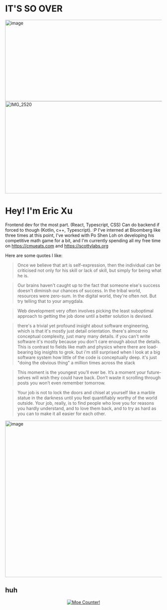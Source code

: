 # IT'S SO OVER 
<img width="910" height="262" alt="image" src="https://github.com/user-attachments/assets/d76bf21a-80c1-40f8-ad85-d08325153bb5" />

<img width="754" height="297" alt="IMG_2520" src="https://github.com/user-attachments/assets/36235769-6599-4437-bcb8-182ee27ce994" />


# Hey! I'm Eric Xu

Frontend dev for the most part. (React, Typescript, CSS) Can do backend if forced to though (Kotlin, c++, Typescript). :P I've interned at Bloomberg like three times at this point, I've worked with Po Shen Loh on developing his competitive math game for a bit, and I'm currently spending all my free time on https://cmueats.com and https://scottylabs.org

Here are some quotes I like:
> Once we believe that art is self-expression, then the individual can be criticised not only for his skill or lack of skill, but simply for being what he is.

> Our brains haven't caught up to the fact that someone else's success doesn't diminish our chances of success. In the tribal world, resources were zero-sum. In the digital world, they're often not. But try telling that to your amygdala.


> Web development very often involves picking the least suboptimal approach to getting the job done until a better solution is devised.

> there's a trivial yet profound insight about software engineering, which is that it's mostly just detail orientation. there's almost no conceptual complexity, just many many details. if you can't write software it's mostly because you don't care enough about the details.
> This is contrast to fields like math and physics where there are load-bearing big insights to grok. but i'm still surprised when I look at a big software system how little of the code is conceptually deep. it's just "doing the obvious thing" a million times across the stack

> This moment is the youngest you’ll ever be. It’s a moment your future-selves will wish they could have back. Don’t waste it scrolling through posts you won’t even remember tomorrow.

> Your job is not to lock the doors and chisel at yourself like a marble statue in the darkness until you feel quantifiably worthy of the world outside. Your job, really, is to find people who love you for reasons you hardly understand, and to love them back, and to try as hard as you can to make it all easier for each other.


<img width="910" height="504" alt="image" src="https://github.com/user-attachments/assets/b16b7630-17e2-4c25-81e6-134ded5b48ff" />


## huh
<p align="center">
  <a href="https://count.getloli.com" target="_blank">
    <img alt="Moe Counter!" src="https://count.getloli.com/@cirex-web?name=cirex-web&theme=booru-lewd&padding=7&offset=0&align=top&scale=2&pixelated=0&darkmode=auto">
  </a>
</p>

